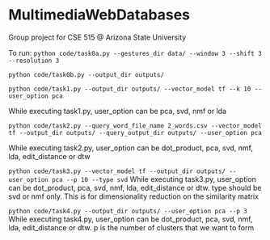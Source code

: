 # MultimediaWebDatabases
Group project for CSE 515 @ Arizona State University


To run:
```python code/task0a.py --gestures_dir data/ --window 3 --shift 3 --resolution 3```

```python code/task0b.py --output_dir outputs/```

```python code/task1.py --output_dir outputs/ --vector_model tf --k 10 --user_option pca```

While executing task1.py, user_option can be pca, svd, nmf or lda

```python code/task2.py --query_word_file_name 2_words.csv --vector_model tf --output_dir outputs/ --query_output_dir outputs/ --user_option pca```

While executing task2.py, user_option can be dot_product, pca, svd, nmf, lda, edit_distance or dtw

``` python code/task3.py --vector_model tf --output_dir outputs/ --user_option pca --p 10 --type svd ```
While executing task3.py, user_option can be dot_product, pca, svd, nmf, lda, edit_distance or dtw.
type should be svd or nmf only. This is for dimensionality reduction on the similarity matrix

``` python code/task4.py --output_dir outputs/ --user_option pca --p 3 ```
While executing task4.py, user_option can be dot_product, pca, svd, nmf, lda, edit_distance or dtw.
p is the number of clusters that we want to form

